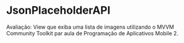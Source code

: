 # JsonPlaceholderAPI
Avaliação: View que exiba uma lista de imagens utilizando o MVVM Community Toolkit par aula de Programação de Aplicativos Mobile 2.
